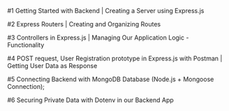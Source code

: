 #1 Getting Started with Backend | Creating a Server using Express.js

#2 Express Routers | Creating and Organizing Routes

#3 Controllers in Express.js | Managing Our Application Logic - Functionality

#4 POST request, User Registration prototype in Express.js with Postman | Getting User Data as Response

#5 Connecting Backend with MongoDB Database (Node.js + Mongoose Connection);

#6 Securing Private Data with Dotenv in our Backend App
